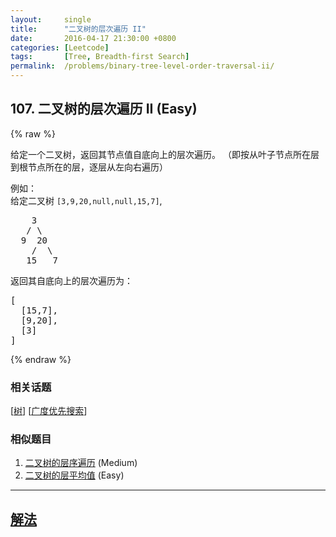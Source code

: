 ```yaml
---
layout:     single
title:      "二叉树的层次遍历 II"
date:       2016-04-17 21:30:00 +0800
categories: [Leetcode]
tags:       [Tree, Breadth-first Search]
permalink:  /problems/binary-tree-level-order-traversal-ii/
---
```


## 107. 二叉树的层次遍历 II (Easy)

{% raw %}

<p>给定一个二叉树，返回其节点值自底向上的层次遍历。 （即按从叶子节点所在层到根节点所在的层，逐层从左向右遍历）</p>

<p>例如：<br>
给定二叉树 <code>[3,9,20,null,null,15,7]</code>,</p>

<pre>    3
   / \
  9  20
    /  \
   15   7
</pre>

<p>返回其自底向上的层次遍历为：</p>

<pre>[
  [15,7],
  [9,20],
  [3]
]
</pre>

{% endraw %}

### 相关话题
  [[树](https://github.com/openset/leetcode/tree/master/tag/tree/README.md)]
  [[广度优先搜索](https://github.com/openset/leetcode/tree/master/tag/breadth-first-search/README.md)]

### 相似题目
  1. [二叉树的层序遍历](/problems/binary-tree-level-order-traversal) (Medium)
  1. [二叉树的层平均值](/problems/average-of-levels-in-binary-tree) (Easy)

---

## [解法](https://github.com/openset/leetcode/tree/master/problems/binary-tree-level-order-traversal-ii)
